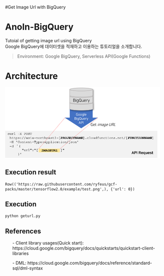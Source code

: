 #Get Image Url with BigQuery

# AnoIn-BigQuery
Tutoial of getting image url using BigQuery <br>
Google BigQuery에 데이터셋을 적재하고 이용하는 튜토리얼을 소개합니다. 
> Environment: Google BigQuery, Serverless API(Google Functions)

# Architecture
<img src="/Architecture.PNG" width="700px">

## Execution result
~~~
Row(('https://raw.githubusercontent.com/ryfeus/gcf-packs/master/tensorflow2.0/example/test.png',), {'url': 0})
~~~

## Execution
~~~
python geturl.py
~~~

## References
<ol> - Client library usages(Quick start): https://cloud.google.com/bigquery/docs/quickstarts/quickstart-client-libraries</ol>
<ol> - DML: https://cloud.google.com/bigquery/docs/reference/standard-sql/dml-syntax</ol>
